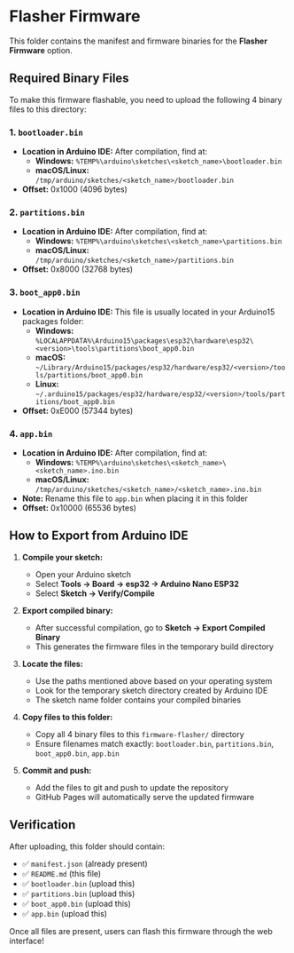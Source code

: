 # Flasher Firmware

This folder contains the manifest and firmware binaries for the **Flasher Firmware** option.

## Required Binary Files

To make this firmware flashable, you need to upload the following 4 binary files to this directory:

### 1. `bootloader.bin`
- **Location in Arduino IDE:** After compilation, find at:
  - **Windows:** `%TEMP%\arduino\sketches\<sketch_name>\bootloader.bin`
  - **macOS/Linux:** `/tmp/arduino/sketches/<sketch_name>/bootloader.bin`
- **Offset:** 0x1000 (4096 bytes)

### 2. `partitions.bin`
- **Location in Arduino IDE:** After compilation, find at:
  - **Windows:** `%TEMP%\arduino\sketches\<sketch_name>\partitions.bin`
  - **macOS/Linux:** `/tmp/arduino/sketches/<sketch_name>/partitions.bin`
- **Offset:** 0x8000 (32768 bytes)

### 3. `boot_app0.bin`
- **Location in Arduino IDE:** This file is usually located in your Arduino15 packages folder:
  - **Windows:** `%LOCALAPPDATA%\Arduino15\packages\esp32\hardware\esp32\<version>\tools\partitions\boot_app0.bin`
  - **macOS:** `~/Library/Arduino15/packages/esp32/hardware/esp32/<version>/tools/partitions/boot_app0.bin`
  - **Linux:** `~/.arduino15/packages/esp32/hardware/esp32/<version>/tools/partitions/boot_app0.bin`
- **Offset:** 0xE000 (57344 bytes)

### 4. `app.bin`
- **Location in Arduino IDE:** After compilation, find at:
  - **Windows:** `%TEMP%\arduino\sketches\<sketch_name>\<sketch_name>.ino.bin`
  - **macOS/Linux:** `/tmp/arduino/sketches/<sketch_name>/<sketch_name>.ino.bin`
- **Note:** Rename this file to `app.bin` when placing it in this folder
- **Offset:** 0x10000 (65536 bytes)

## How to Export from Arduino IDE

1. **Compile your sketch:**
   - Open your Arduino sketch
   - Select **Tools → Board → esp32 → Arduino Nano ESP32**
   - Select **Sketch → Verify/Compile**

2. **Export compiled binary:**
   - After successful compilation, go to **Sketch → Export Compiled Binary**
   - This generates the firmware files in the temporary build directory

3. **Locate the files:**
   - Use the paths mentioned above based on your operating system
   - Look for the temporary sketch directory created by Arduino IDE
   - The sketch name folder contains your compiled binaries

4. **Copy files to this folder:**
   - Copy all 4 binary files to this `firmware-flasher/` directory
   - Ensure filenames match exactly: `bootloader.bin`, `partitions.bin`, `boot_app0.bin`, `app.bin`

5. **Commit and push:**
   - Add the files to git and push to update the repository
   - GitHub Pages will automatically serve the updated firmware

## Verification

After uploading, this folder should contain:
- ✅ `manifest.json` (already present)
- ✅ `README.md` (this file)
- ✅ `bootloader.bin` (upload this)
- ✅ `partitions.bin` (upload this)
- ✅ `boot_app0.bin` (upload this)
- ✅ `app.bin` (upload this)

Once all files are present, users can flash this firmware through the web interface!
